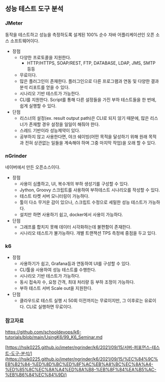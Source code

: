 ## 성능 테스트 도구 분석

### JMeter

동작을 테스트하고 성능을 측정하도록 설계된 100% 순수 자바 어플리케이션인 오픈 소스 소프트웨어이다.

- 장점
    - 다양한 프로토콜을 지원한다.
        - HTTP/HTTPS, SOAP/REST, FTP, DATABASE, LDAP, JMS, SMTP 등등
    - 무료이다.
    - 많은 플러그인이 존재한다. 플러그인으로 다른 프로그램과 연동 및 다양한 결과 분석 리포트를 얻을 수 있다.
    - 시나리오 기반 테스트가 가능한다.
    - CLI를 지원한다. Script를 통해 다른 설정들을 가진 부하 테스트들을 한 번에, 쉽게 실행할 수 있다.
- 단점
    - 리스너의 설정(ex. result output path)은 CLI로 되지 않기 때문에, 많은 리스너가 존재할 경우 설정을 일일이 해줘야 한다.
    - 스레드 기반이라 성능제약이 있다.
    - 공부하지 않고 사용한다면, 야크 쉐이빙(어떤 목적을 달성하기 위해 원래 목적과 전혀 상관없는 일들을 계속해야 하며 그중 마지막 작업)을 오래 할 수 있다.

### nGrinder

네이버에서 만든 오픈소스이다.

- 장점
    - 사용이 심플하고, UI, 복수개의 부하 생성기를 구성할 수 있다.
    - Jython, Groovy 스크립트를 사용하여 부하테스트 시나리오를 작성할 수 있다.
    - 테스트 타켓 서버 모니터링이 가능하다.
    - 툴이 다소 무거운 감이 있으나, 스크립트 수정으로 세밀한 성능 테스트가 가능하다.
    - 설치만 하면 사용하기 쉽고, docker에서 사용이 가능하다.
- 단점
    - 그래프를 합치지 못해 데이터 시각화하는데 불편함이 존재한다.
    - 시나리오 테스트가 불가능하다. 개별 트랜잭션 TPS 측정에 중점을 두고 있다.

### k6

- 장점
    - 사용하기가 쉽고, Grafana등과 연동하여 UI를 구성할 수 있다.
    - CLI툴을 사용하여 성능 테스트를 수행한다.
    - 시나리오 기반 테스트가 가능하다.
    - 동시 접속자 수, 요청 간격, 최대 처리량 등 부하 조정이 가능하다.
    - 부하 테스트 서버 Scale out을 지원한다.
- 단점
    - 클라우드로 테스트 실행 시 50회 이전까지는 무료이지만, 그 이후로는 유료이다. CLI로 실행하면 무료이다.

### 참고자료

https://github.com/schooldevops/k6-tutorials/blob/main/UsingK6/99_K6_Seminar.md

[https://hsik0225.github.io/jmeter/ngrinder/k6/2021/09/15/서버-퍼포먼스-테스트-도구-분석/](https://hsik0225.github.io/jmeter/ngrinder/k6/2021/09/15/%EC%84%9C%EB%B2%84-%ED%8D%BC%ED%8F%AC%EB%A8%BC%EC%8A%A4-%ED%85%8C%EC%8A%A4%ED%8A%B8-%EB%8F%84%EA%B5%AC-%EB%B6%84%EC%84%9D/)